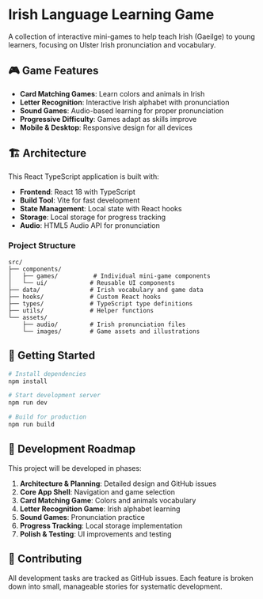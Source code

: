 # Irish Language Learning Game

A collection of interactive mini-games to help teach Irish (Gaeilge) to young learners, focusing on Ulster Irish pronunciation and vocabulary.

## 🎮 Game Features

- **Card Matching Games**: Learn colors and animals in Irish
- **Letter Recognition**: Interactive Irish alphabet with pronunciation
- **Sound Games**: Audio-based learning for proper pronunciation
- **Progressive Difficulty**: Games adapt as skills improve
- **Mobile & Desktop**: Responsive design for all devices

## 🏗️ Architecture

This React TypeScript application is built with:

- **Frontend**: React 18 with TypeScript
- **Build Tool**: Vite for fast development
- **State Management**: Local state with React hooks
- **Storage**: Local storage for progress tracking
- **Audio**: HTML5 Audio API for pronunciation

### Project Structure

```
src/
├── components/
│   ├── games/          # Individual mini-game components
│   └── ui/            # Reusable UI components
├── data/              # Irish vocabulary and game data
├── hooks/             # Custom React hooks
├── types/             # TypeScript type definitions
├── utils/             # Helper functions
└── assets/
    ├── audio/         # Irish pronunciation files
    └── images/        # Game assets and illustrations
```

## 🚀 Getting Started

```bash
# Install dependencies
npm install

# Start development server
npm run dev

# Build for production
npm run build
```

## 🎯 Development Roadmap

This project will be developed in phases:

1. **Architecture & Planning**: Detailed design and GitHub issues
2. **Core App Shell**: Navigation and game selection
3. **Card Matching Game**: Colors and animals vocabulary
4. **Letter Recognition Game**: Irish alphabet learning
5. **Sound Games**: Pronunciation practice
6. **Progress Tracking**: Local storage implementation
7. **Polish & Testing**: UI improvements and testing

## 📝 Contributing

All development tasks are tracked as GitHub issues. Each feature is broken down into small, manageable stories for systematic development.
